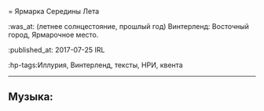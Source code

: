 = Ярмарка Середины Лета

:was_at: (летнее солнцестояние, прошлый год) Винтерленд: Восточный город, Ярмарочное место.

:published_at: 2017-07-25 IRL

:hp-tags:Иллурия, Винтерленд, тексты, НРИ, квента

------------
Музыка:
------------
